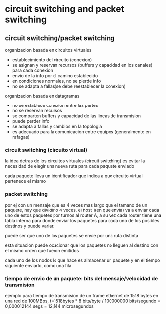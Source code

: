 # circuit switching and packet switching

## circuit switching/packet switching

organizacion basada en circuitos virtuales

- establecimiento del circuito (conexion)
- se asignan y reservan recursos (buffers y capacidad en los canales) para cada conexion
- envio de la info por el camino establecido
- en condiciones normales, no se pierde info
- no se adapta a fallas(se debe reestablecer la conexion)

organizacion basada en datagramas

- no se establece conexion entre las partes
- no se reservan recursos
- se comparten buffers y capacidad de las lineas de transmision
- puede perder info
- se adapta a fallas y cambios en la topologia
- es adecuado para la comunicacion entre equipos (generalmente en rafagas)

### circuit switching (circuito virtual)

la idea detras de los circuitos virtuales (circuit switching) es evitar la necesidad de elegir una nueva ruta para cada paquete enviado

cada paquete lleva un identificador que indica a que circuito virtual pertenece el mismo

### packet switching

por ej con un mensaje que es 4 veces mas largo que el tamano de un paquete, hay que dividirlo 4 veces. el host 1(en que envia) va a enviar cada uno de estos paquetes por turnos al router A, a su vez cada router tiene una tabla interna para donde enviar los paquetes para cada uno de los posibles destinos y puede variar.

puede ser que uno de los paquetes se envie por una ruta distinta

esta situacion puede ocacionar que los paquetes no lleguen al destino con el mismo orden que fueron emitidos

cada uno de los nodos lo que hace es almacenar un paquete y en el tiempo siguiente enviarlo, como una fila

### tiempo de envio de un paquete: bits del mensaje/velocidad de transmision

ejemplo para tiempo de transmision de un frame ethernet de 1518 bytes en una red de 100MBps, t=1518bytes * 8 bits/byte / 100000000 bits/segundo = 0,000012144 segs = 12,144 microsegundos